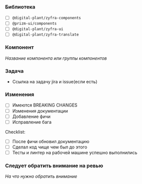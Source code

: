 ### Библиотека

- [ ] `@digital-plant/zyfra-components`
- [ ] `@prizm-ui/components`
- [ ] `@digital-plant/zyfra-ui`
- [ ] `@digital-plant/zyfra-translate`

### Компонент

_Название компонента или группы компонентов_


### Задача

- Ссылка на задачу jira и issue(если есть)

### Изменения

- [ ] Имеются BREAKING CHANGES
- [ ] Изменения документации
- [ ] Добавление фичи
- [ ] Исправление бага

Checklist:

- [ ] После фичи обновил документацию
- [ ] Сделал код чище чем был до этого
- [ ] Тесты и линтер на рабочей машине успешно выполнились

### Следует обратить внимание на ревью

_На что нужно обратить внимание_
